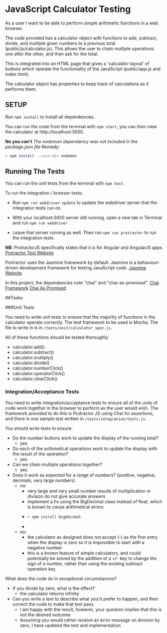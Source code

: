 # JavaScript Calculator Testing

As a user I want to be able to perform simple arithmetic functions in a web browser.

The code provided has a calculator object with functions to add, subtract, divide, and multiple given numbers to a previous total (public/js/calculator.js). This allows the user to chain multiple operations one after the other, and then ask for the total.

This is integrated into an HTML page that gives a 'calculator layout' of buttons which operate the functionality of the JavaScript (public/app.js and index.html).

The calculator object has properties to keep track of calculations as it performs them.


## SETUP
Run `npm install` to install all dependencies.

You can run the code from the terminal with `npm start`, you can then view the calculator at http://localhost:3000.

**No you can't**
_The nodemon dependency was not included in the package.json file_
Remedy:
```bash
> npm install --save-dev nodemon
```

## Running The Tests
You can run the unit tests from the terminal with `npm test`.

To run the integration / browser tests:

- Run `npm run webdriver-update` to update the webdriver server that the integration tests run on.

- With your localhost:3000 server still running, open a new tab in Terminal and run `npm run webdriver`

- Leave that server running as well. Then run `npm run protractor` to run the integration tests.

**NB:** ProtractorJS specifically states that it is for Angular and AngularJS apps
[Protractor Test Website](http://www.protractortest.org/)

Protractor uses the Jasmine framework by default.  Jasmine is a behaviour-driven development framework for testing JavaScript code.
[Jasmine Website](https://jasmine.github.io/2.0/introduction.html)

In this project, the dependencies note "chai" and "chai-as-promised".
[Chai Framework](http://www.chaijs.com/)
[Chai As Promised](http://www.chaijs.com/plugins/chai-as-promised/)

##Tasks

###Unit Tests

You need to write unit tests to ensure that the majority of functions in the calculator operate correctly. The test framework to be used is Mocha. The file to write in is in `/tests/unit/calculator_spec.js`.

All of these functions should be tested thoroughly:

  - calculator.add()
  - calculator.subtract()
  - calculator.multiply()
  - calculator.divide()
  - calculator.numberClick()
  - calculator.operatorClick()
  - calculator.clearClick()

### Integration/Acceptance Tests

You need to write integration/acceptance tests to ensure all of the units of code work together in the browser to perform as the user would wish. The framework provided to do this is Protractor JS using Chai for assertions, and there is one sample test written in `/tests/integration/tests.js`.

You should write tests to ensure:

  - Do the number buttons work to update the display of the running total?
    - yes
  - Do each of the arithmetical operations work to update the display with the result of the operation?
    - yes
  - Can we chain multiple operations together?
    - yes
  - Does it work as expected for a range of numbers? (positive, negative, decimals, very large numbers)
    - no:
      - very large and very small number results of multiplication or division do not give accurate answers
      - implement a fix using the BigDecimal class instead of float, which is known to cause arithmetical errors
      - ```bash
        > npm install bigdecimal
        ```
      - 
    - no:
      - the calculator as designed does not accept (-) as the first entry when the display is zero so it is impossible to start with a negative number
      - this is a known feature of simple calculators, and could potentially be solved by the addition of a +/- key to change the sign of a number, rather than using the existing subtract operation key

What does the code do in exceptional circumstances?

  - If you divide by zero, what is the effect?
    - the calculator returns infinity
  - Can you write a test to describe what you'd prefer to happen, and then correct the code to make that test pass.
    - I am happy with the result, however, your question implies that this is not the desired outcome
    - Assuming you would rather receive an error message on division by zero, I have updated the test and implementation
